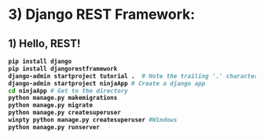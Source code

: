 # 3) Django REST Framework:

## 1) Hello, REST!

<b>

```bash
pip install django
pip install djangorestframework
django-admin startproject tutorial .  # Note the trailing '.' character
django-admin startproject ninjaApp # Create a django app
cd ninjaApp # Get to the directory
python manage.py makemigrations
python manage.py migrate
python manage.py createsuperuser
winpty python manage.py createsuperuser #Windows
python manage.py runserver
```

</b>























